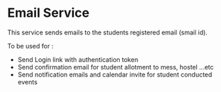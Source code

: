 # Email Service

This service sends emails to the students registered email (smail id).

To be used for :

- Send Login link with authentication token
- Send confirmation email for student allotment to mess, hostel ...etc
- Send notification emails and calendar invite for student conducted events
